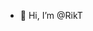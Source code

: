 - 👋 Hi, I’m @RikT

<!---
RikT/RikT is a ✨ special ✨ repository because its `README.md` (this file) appears on your GitHub profile.
You can click the Preview link to take a look at your changes.
--->
